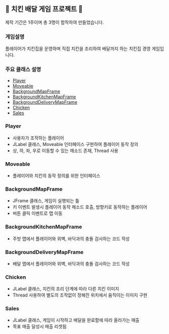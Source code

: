 ## :meat_on_bone: 치킨 배달 게임 프로젝트 :meat_on_bone:


제작 기간은 1주이며 총 3명이 합작하여 만들었습니다.




### 게임설명

 플레이어가 치킨집을 운영하며 직접 치킨을 조리하여 배달까지 하는 치킨집 경영 게임입니다.
 
 
 
 
 ### 주요 클래스 설명
 - [Player](#player)
 - [Moveable](#moveable)
 - [BackgroundMapFrame](#backgroundmapframe)
 - [BackgroundKitchenMapFrame](#backgroundkitchenmapframe)
 - [BackgroundDeliveryMapFrame](#backgrounddeliverymapframe)
 - [Chicken](#chicken)
 - [Sales](#sales)



### Player
- 사용자가 조작하는 플레이어
- JLabel 클래스, Moveable 인터페이스 구현하여 플레이어 동작 정의
- 상, 하, 좌, 우로 이동할 수 있는 메소드 존재, Thread 사용


### Moveable
- 플레이어와 치킨의 동작 정의를 위한 인터페이스


### BackgroundMapFrame
- JFrame 클래스, 게임이 실행되는 틀
- 키 이벤트 발생시 플레이어 동작 메소드 호출, 방향키로 동작하는 플레이어
- 버튼 클릭 이벤트로 맵 이동 


### BackgroundKitchenMapFrame
- 주방 맵에서 플레이어와 외벽, 바닥과의 충돌 검사하는 코드 작성


### BackgroundDeliveryMapFrame
- 배달 맵에서 플레이어와 외벽, 바닥과의 충돌 검사하는 코드 작성


### Chicken
 - JLabel 클래스, 치킨의 조리 단계에 따라 다른 치킨 이미지
 - Thread 사용하여 별도의 조작없이 정해진 위치에서 움직이는 이미지 구현
 
 
### Sales
 - JLabel 클래스, 게임이 시작하고 배달을 완료함에 따라 올라가는 매출
 - 목표 매출 달성시 매출 리셋됨
 
